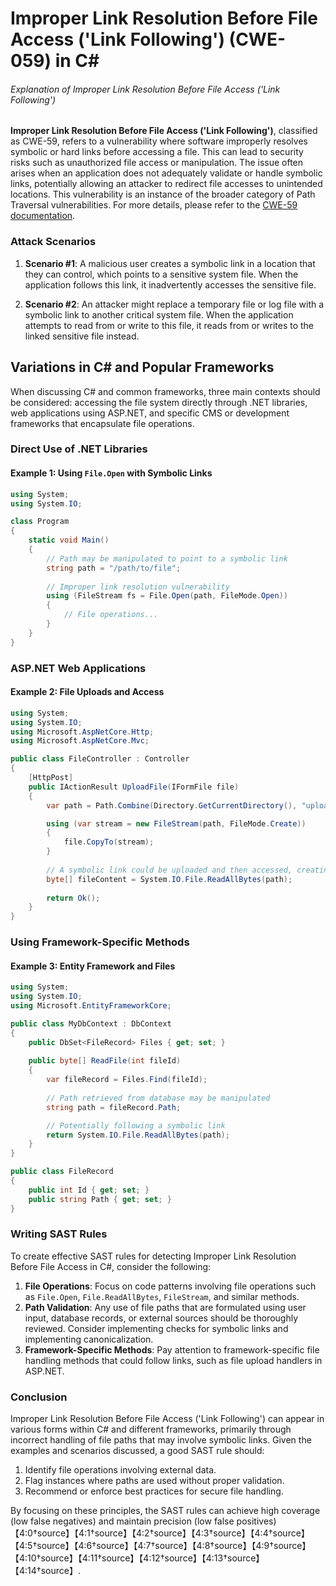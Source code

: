 # Improper Link Resolution Before File Access ('Link Following') (CWE-059) in C#

###### Explanation of Improper Link Resolution Before File Access ('Link Following')

**Improper Link Resolution Before File Access ('Link Following')**, classified as CWE-59, refers to a vulnerability where software improperly resolves symbolic or hard links before accessing a file. This can lead to security risks such as unauthorized file access or manipulation. The issue often arises when an application does not adequately validate or handle symbolic links, potentially allowing an attacker to redirect file accesses to unintended locations. This vulnerability is an instance of the broader category of Path Traversal vulnerabilities. For more details, please refer to the [CWE-59 documentation](https://cwe.mitre.org/data/definitions/59.html).

### Attack Scenarios
1. **Scenario #1**:
   A malicious user creates a symbolic link in a location that they can control, which points to a sensitive system file. When the application follows this link, it inadvertently accesses the sensitive file.

2. **Scenario #2**:
   An attacker might replace a temporary file or log file with a symbolic link to another critical system file. When the application attempts to read from or write to this file, it reads from or writes to the linked sensitive file instead.

## Variations in C# and Popular Frameworks

When discussing C# and common frameworks, three main contexts should be considered: accessing the file system directly through .NET libraries, web applications using ASP.NET, and specific CMS or development frameworks that encapsulate file operations.

### Direct Use of .NET Libraries

#### Example 1: Using `File.Open` with Symbolic Links

```csharp
using System;
using System.IO;

class Program
{
    static void Main()
    {
        // Path may be manipulated to point to a symbolic link
        string path = "/path/to/file";
        
        // Improper link resolution vulnerability
        using (FileStream fs = File.Open(path, FileMode.Open))
        {
            // File operations...
        }
    }
}
```

### ASP.NET Web Applications

#### Example 2: File Uploads and Access

```csharp
using System;
using System.IO;
using Microsoft.AspNetCore.Http;
using Microsoft.AspNetCore.Mvc;

public class FileController : Controller
{
    [HttpPost]
    public IActionResult UploadFile(IFormFile file)
    {
        var path = Path.Combine(Directory.GetCurrentDirectory(), "uploads", file.FileName);

        using (var stream = new FileStream(path, FileMode.Create))
        {
            file.CopyTo(stream);
        }
        
        // A symbolic link could be uploaded and then accessed, creating a security risk
        byte[] fileContent = System.IO.File.ReadAllBytes(path);
        
        return Ok();
    }
}
```

### Using Framework-Specific Methods

#### Example 3: Entity Framework and Files

```csharp
using System;
using System.IO;
using Microsoft.EntityFrameworkCore;

public class MyDbContext : DbContext
{
    public DbSet<FileRecord> Files { get; set; }
    
    public byte[] ReadFile(int fileId)
    {
        var fileRecord = Files.Find(fileId);
        
        // Path retrieved from database may be manipulated
        string path = fileRecord.Path;

        // Potentially following a symbolic link
        return System.IO.File.ReadAllBytes(path);
    }
}

public class FileRecord
{
    public int Id { get; set; }
    public string Path { get; set; }
}
```

### Writing SAST Rules

To create effective SAST rules for detecting Improper Link Resolution Before File Access in C#, consider the following:

1. **File Operations**: Focus on code patterns involving file operations such as `File.Open`, `File.ReadAllBytes`, `FileStream`, and similar methods.
2. **Path Validation**: Any use of file paths that are formulated using user input, database records, or external sources should be thoroughly reviewed. Consider implementing checks for symbolic links and implementing canonicalization.
3. **Framework-Specific Methods**: Pay attention to framework-specific file handling methods that could follow links, such as file upload handlers in ASP.NET.

### Conclusion

Improper Link Resolution Before File Access ('Link Following') can appear in various forms within C# and different frameworks, primarily through incorrect handling of file paths that may involve symbolic links. Given the examples and scenarios discussed, a good SAST rule should:
1. Identify file operations involving external data.
2. Flag instances where paths are used without proper validation.
3. Recommend or enforce best practices for secure file handling.

By focusing on these principles, the SAST rules can achieve high coverage (low false negatives) and maintain precision (low false positives)【4:0†source】【4:1†source】【4:2†source】【4:3†source】【4:4†source】【4:5†source】【4:6†source】【4:7†source】【4:8†source】【4:9†source】【4:10†source】【4:11†source】【4:12†source】【4:13†source】【4:14†source】.